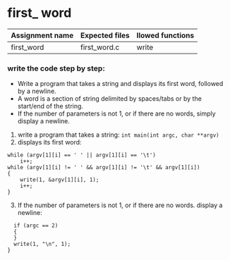 # first_ word

| Assignment name | Expected files | llowed functions |
| --------------- | -------------  | ---------------- |
| first_word      | first_word.c   | write            |

### write the code step by step:
* Write a program that takes a string and displays its first word, followed by a newline.
* A word is a section of string delimited by spaces/tabs or by the start/end of the string.
* If the number of parameters is not 1, or if there are no words, simply display a newline.

1. write a program that takes a string: ``` int main(int argc, char **argv) ```
2. displays its first word:
  ```
  while (argv[1][i] == ' ' || argv[1][i] == '\t')
      i++;
  while (argv[1][i] != ' ' && argv[1][i] != '\t' && argv[1][i])
  {
      write(1, &argv[1][i], 1);
      i++;
  }
  ```
3. If the number of parameters is not 1, or if there are no words. display a newline:
```
  if (argc == 2)
  {
  }
  write(1, "\n", 1);
}
```
  
    
